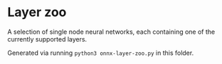 # Layer zoo

A selection of single node neural networks, each containing one of the currently 
supported layers.

Generated via running `python3 onnx-layer-zoo.py` in this folder.